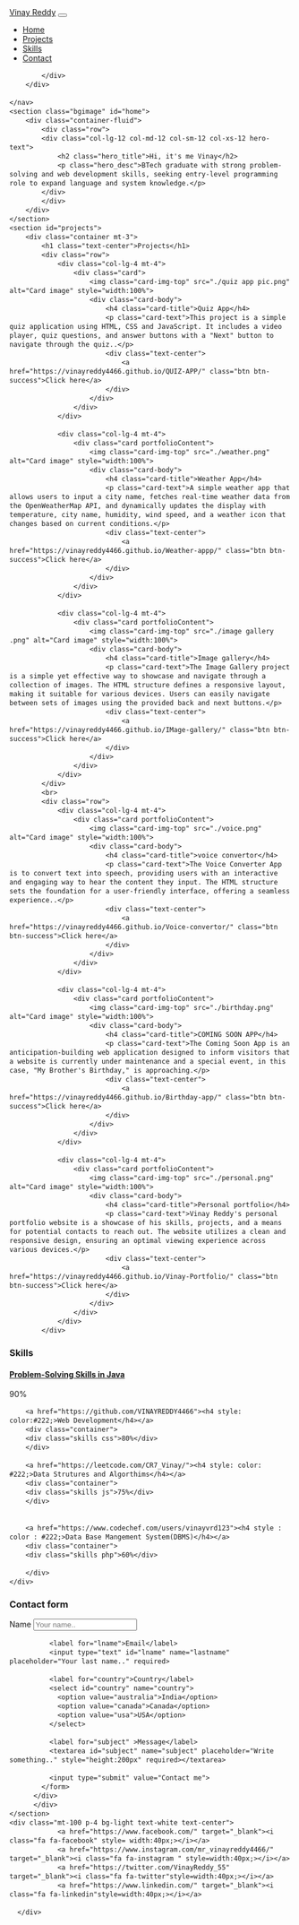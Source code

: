 <!DOCTYPE html>
<html lang="en">
<head>
    <meta charset="UTF-8">
    <meta name="viewport" content="width=device-width, initial-scale=1.0">
    <title>Document</title>
    <link href="https://cdn.jsdelivr.net/npm/bootstrap@5.3.2/dist/css/bootstrap.min.css" rel="stylesheet">
    <script src="https://cdn.jsdelivr.net/npm/bootstrap@5.3.2/dist/js/bootstrap.bundle.min.js"></script>
    <link rel="stylesheet" href="style.css">
    <link rel="stylesheet" href="//maxcdn.bootstrapcdn.com/font-awesome/4.2.0/css/font-awesome.min.css">
    <script src="app.js" defer></script>
</head>
<body>
    <nav class="navbar navbar-expand-lg fixed-top navbar-dark navbarScroll">
        <div class="container">
            <a class="navbar-brand" href="#">Vinay Reddy</a>
            <button class="navbar-toggler" type="button" data-bs-toggle="collapse" data-bs-target="#navbarSupportedContent" aria-controls="navbarSupportedContent" aria-expanded="false" aria-label="Toggle navigation">
                <span class="navbar-toggler-icon"></span>
            </button>
            <div class="collapse navbar-collapse" id="navbarSupportedContent">
                <ul class="navbar-nav ms-auto">
                    <li class="nav-item active">
                        <a class="nav-link" href="#home">Home</a>
                    </li>
                    <li class="nav-item">
                        <a class="nav-link" href="#projects">Projects</a>
                    </li>
                    <li class="nav-item">
                        <a class="nav-link" href="#skills">Skills</a>
                    </li>
                    <li class="nav-item">
                        <a class="nav-link" href="#contact">Contact</a>
                    </li>
                </ul>
                
            </div>
        </div>
        
    </nav>
    <section class="bgimage" id="home">
        <div class="container-fluid">
            <div class="row">
            <div class="col-lg-12 col-md-12 col-sm-12 col-xs-12 hero-text">
                <h2 class="hero_title">Hi, it's me Vinay</h2>
                <p class="hero_desc">BTech graduate with strong problem-solving and web development skills, seeking entry-level programming role to expand language and system knowledge.</p>
            </div>
            </div>
        </div>
    </section>
    <section id="projects">
        <div class="container mt-3">
            <h1 class="text-center">Projects</h1>
            <div class="row">
                <div class="col-lg-4 mt-4">
                    <div class="card">
                        <img class="card-img-top" src="./quiz app pic.png" alt="Card image" style="width:100%">
                        <div class="card-body">
                            <h4 class="card-title">Quiz App</h4>
                            <p class="card-text">This project is a simple quiz application using HTML, CSS and JavaScript. It includes a video player, quiz questions, and answer buttons with a "Next" button to navigate through the quiz..</p>
                            <div class="text-center">
                                <a href="https://vinayreddy4466.github.io/QUIZ-APP/" class="btn btn-success">Click here</a>
                            </div>
                        </div>
                    </div>
                </div>

                <div class="col-lg-4 mt-4">
                    <div class="card portfolioContent">
                        <img class="card-img-top" src="./weather.png" alt="Card image" style="width:100%">
                        <div class="card-body">
                            <h4 class="card-title">Weather App</h4>
                            <p class="card-text">A simple weather app that allows users to input a city name, fetches real-time weather data from the OpenWeatherMap API, and dynamically updates the display with temperature, city name, humidity, wind speed, and a weather icon that changes based on current conditions.</p>
                            <div class="text-center">
                                <a href="https://vinayreddy4466.github.io/Weather-appp/" class="btn btn-success">Click here</a>
                            </div>
                        </div>
                    </div>
                </div>

                <div class="col-lg-4 mt-4">
                    <div class="card portfolioContent">
                        <img class="card-img-top" src="./image gallery .png" alt="Card image" style="width:100%">
                        <div class="card-body">
                            <h4 class="card-title">Image gallery</h4>
                            <p class="card-text">The Image Gallery project is a simple yet effective way to showcase and navigate through a collection of images. The HTML structure defines a responsive layout, making it suitable for various devices. Users can easily navigate between sets of images using the provided back and next buttons.</p>
                            <div class="text-center">
                                <a href="https://vinayreddy4466.github.io/IMage-gallery/" class="btn btn-success">Click here</a>
                            </div>
                        </div>
                    </div>
                </div>
            </div>
            <br>
            <div class="row">
                <div class="col-lg-4 mt-4">
                    <div class="card portfolioContent">
                        <img class="card-img-top" src="./voice.png" alt="Card image" style="width:100%">
                        <div class="card-body">
                            <h4 class="card-title">voice convertor</h4>
                            <p class="card-text">The Voice Converter App is to convert text into speech, providing users with an interactive and engaging way to hear the content they input. The HTML structure sets the foundation for a user-friendly interface, offering a seamless experience..</p>
                            <div class="text-center">
                                <a href="https://vinayreddy4466.github.io/Voice-convertor/" class="btn btn-success">Click here</a>
                            </div>
                        </div>
                    </div>
                </div>

                <div class="col-lg-4 mt-4">
                    <div class="card portfolioContent">
                        <img class="card-img-top" src="./birthday.png" alt="Card image" style="width:100%">
                        <div class="card-body">
                            <h4 class="card-title">COMING SOON APP</h4>
                            <p class="card-text">The Coming Soon App is an anticipation-building web application designed to inform visitors that a website is currently under maintenance and a special event, in this case, "My Brother's Birthday," is approaching.</p>
                            <div class="text-center">
                                <a href="https://vinayreddy4466.github.io/Birthday-app/" class="btn btn-success">Click here</a>
                            </div>
                        </div>
                    </div>
                </div>

                <div class="col-lg-4 mt-4">
                    <div class="card portfolioContent">
                        <img class="card-img-top" src="./personal.png" alt="Card image" style="width:100%">
                        <div class="card-body">
                            <h4 class="card-title">Personal portfolio</h4>
                            <p class="card-text">Vinay Reddy's personal portfolio website is a showcase of his skills, projects, and a means for potential contacts to reach out. The website utilizes a clean and responsive design, ensuring an optimal viewing experience across various devices.</p>
                            <div class="text-center">
                                <a href="https://vinayreddy4466.github.io/Vinay-Portfolio/" class="btn btn-success">Click here</a>
                            </div>
                        </div>
                    </div>
                </div>
            </div>
</section>
<section id="skills">
    <div class="container mt-3">
        <h1 class="text-center">Skills</h1>
        <a href="https://leetcode.com/CR7_Vinay/"> <h4 style: color: #222;>Problem-Solving Skills in Java</h4></a>
        <div class="container">
        <div class="skills html">90%</div>
        </div>
    
        <a href="https://github.com/VINAYREDDY4466"><h4 style: color:#222;>Web Development</h4></a>
        <div class="container">
        <div class="skills css">80%</div>
        </div>

        <a href="https://leetcode.com/CR7_Vinay/"><h4 style: color: #222;>Data Strutures and Algorthims</h4></a>
        <div class="container">
        <div class="skills js">75%</div>
        </div>

        
        <a href="https://www.codechef.com/users/vinayvrd123"><h4 style : color : #222;>Data Base Mangement System(DBMS)</h4></a>
        <div class="container">
        <div class="skills php">60%</div>
  
        </div>
    </div>
</section>
    <section id="contact">
        <div class="container mt-3">
            <h1 class="text-center">Contact form</h1>
        <div class="containerr">
            <form action="https://www.linkedin.com/in/vinayreddyd/">
              <label for="fname">Name</label>
              <input type="text" id="fname" name="firstname" placeholder="Your name.." required>
          
              <label for="lname">Email</label>
              <input type="text" id="lname" name="lastname" placeholder="Your last name.." required>
          
              <label for="country">Country</label>
              <select id="country" name="country">
                <option value="australia">India</option>
                <option value="canada">Canada</option>
                <option value="usa">USA</option>
              </select>
          
              <label for="subject" >Message</label>
              <textarea id="subject" name="subject" placeholder="Write something.." style="height:200px" required></textarea>
          
              <input type="submit" value="Contact me">
            </form>
          </div>
          </div>
    </section>  
    <div class="mt-100 p-4 bg-light text-white text-center">
                <a href="https://www.facebook.com/" target="_blank"><i class="fa fa-facebook" style= width:40px;></i></a>
                <a href="https://www.instagram.com/mr_vinayreddy4466/" target="_blank"><i class="fa fa-instagram " style=width:40px;></i></a>
                <a href="https://twitter.com/VinayReddy_55" target="_blank"><i class="fa fa-twitter"style=width:40px;></i></a>
                <a href="https://www.linkedin.com/" target="_blank"><i class="fa fa-linkedin"style=width:40px;></i></a>
                
      </div>  
    
</body>
</html>
